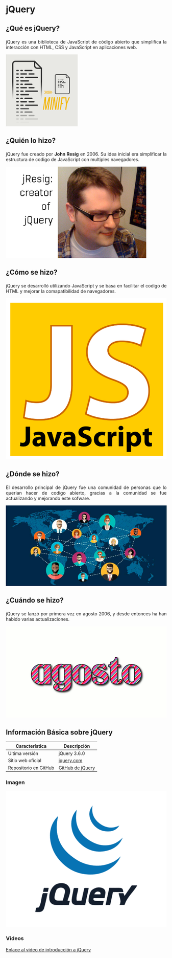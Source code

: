 # jQuery

## <p align="justify">¿Qué es jQuery?</p>

<p align="justify">jQuery es una biblioteca de JavaScript de código abierto que simplifica la interacción con HTML, CSS y JavaScript en aplicaciones web.</p>

![](Imagenes/descarga.png)

## <p align="justify">¿Quién lo hizo?</p>

<p align="justify">jQuery fue creado por <strong>John Resig</strong> en 2006. Su idea inicial era simplificar la estructura de codigo de JavaScript con multiples navegadores.</p>

![](Imagenes/1009xrds_resig_john_article.jpg)

## <p align="justify">¿Cómo se hizo?</p>

<p align="justify">jQuery se desarrolló utilizando JavaScript y se basa en facilitar el codigo de HTML y mejorar la comapatibilidad de navegadores.</p>

![](Imagenes/java.png)

## <p align="justify">¿Dónde se hizo?</p>

<p align="justify">El desarrollo principal de jQuery fue una comunidad de personas que lo querian hacer de codigo abierto, gracias a la comunidad se fue actualizando y mejorando este sofware.</p>

![](Imagenes/comunidad-online-1000x500-1.jpg)

## <p align="justify">¿Cuándo se hizo?</p>

<p align="justify">jQuery se lanzó por primera vez en agosto 2006, y desde entonces ha han habido varias actualizaciones.</p>

![](Imagenes/agosto-design-stripes-name.gif)

## Información Básica sobre jQuery

| Característica      | Descripción                                      |
|---------------------|--------------------------------------------------|
| Última versión      | jQuery 3.6.0                                     |
| Sitio web oficial   | [jquery.com](https://jquery.com/)               |
| Repositorio en GitHub | [GitHub de jQuery](https://github.com/jquery/jquery) |

### Imagen

![jQuery Logo](62a76aadbd73a4af5c5d4fc5.png)

### Videos

[Enlace al video de introducción a jQuery](https://www.youtube.com/watch?v=M2ILKmWgW8I&ab_channel=TutorialesatuAlcance)